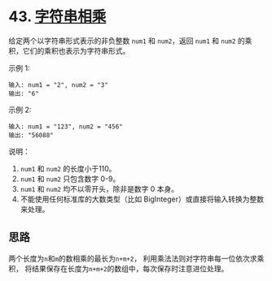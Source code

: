 # 43. [字符串相乘](https://leetcode-cn.com/problems/multiply-strings/)

给定两个以字符串形式表示的非负整数 `num1` 和 `num2`，返回 `num1` 和 `num2` 的乘积，它们的乘积也表示为字符串形式。

示例 1:
```
输入: num1 = "2", num2 = "3"
输出: "6"
```
示例 2:
```
输入: num1 = "123", num2 = "456"
输出: "56088"
```
说明：

1. `num1` 和 `num2` 的长度小于110。
1. `num1` 和 `num2` 只包含数字 0-9。
1. `num1` 和 `num2` 均不以零开头，除非是数字 0 本身。
1. 不能使用任何标准库的大数类型（比如 BigInteger）或直接将输入转换为整数来处理。

## 思路
两个长度为`n`和`m`的数相乘的最长为`n+m+2`， 利用乘法法则对字符串每一位依次求乘积，
将结果保存在长度为`n+m+2`的数组中，每次保存时注意进位处理。 
